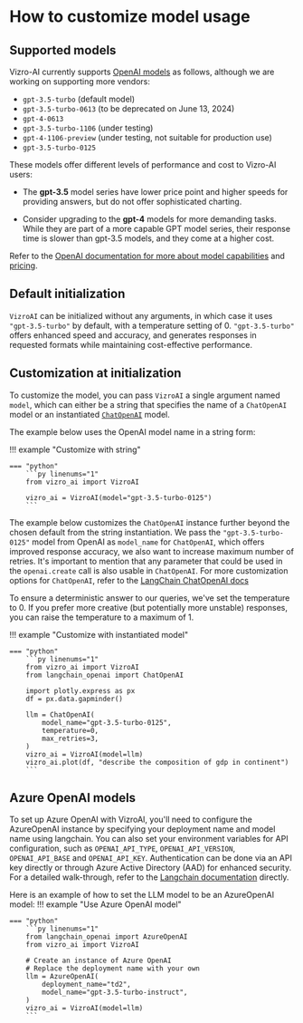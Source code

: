 # How to customize model usage

## Supported models
Vizro-AI currently supports [OpenAI models](https://platform.openai.com/docs/models) as follows, although we are working on supporting more vendors:

- `gpt-3.5-turbo` (default model)
- `gpt-3.5-turbo-0613` (to be deprecated on June 13, 2024)
- `gpt-4-0613`
- `gpt-3.5-turbo-1106` (under testing)
- `gpt-4-1106-preview` (under testing, not suitable for production use)
- `gpt-3.5-turbo-0125`


These models offer different levels of performance and cost to Vizro-AI users:

* The **gpt-3.5** model series have lower price point and higher speeds for providing answers, but do not offer sophisticated charting.

* Consider upgrading to the **gpt-4** models for more demanding tasks. While they are part of a more capable GPT model series, their response time is slower than gpt-3.5 models, and they come at a higher cost.

Refer to the [OpenAI documentation for more about model capabilities](https://platform.openai.com/docs/models/overview) and [pricing](https://openai.com/pricing).

## Default initialization
`VizroAI` can be initialized without any arguments, in which case it uses `"gpt-3.5-turbo"` by default, with a temperature setting of 0. `"gpt-3.5-turbo"` offers enhanced speed and accuracy, and generates responses in requested formats while maintaining cost-effective performance.

## Customization at initialization
To customize the model, you can pass `VizroAI` a single argument named `model`, which can either be a string that specifies the name of a `ChatOpenAI` model or an instantiated [`ChatOpenAI`](https://api.python.langchain.com/en/latest/chat_models/langchain_openai.chat_models.base.ChatOpenAI.html) model.

The example below uses the OpenAI model name in a string form:

!!! example "Customize with string"

    === "python"
        ```py linenums="1"
        from vizro_ai import VizroAI

        vizro_ai = VizroAI(model="gpt-3.5-turbo-0125")
        ```

The example below customizes the `ChatOpenAI` instance further beyond the chosen default from the string instantiation. We pass the `"gpt-3.5-turbo-0125"` model from OpenAI as `model_name` for `ChatOpenAI`, which offers improved response accuracy, we also want to increase maximum number of retries.
It's important to mention that any parameter that could be used in the `openai.create` call is also usable in `ChatOpenAI`. For more customization options for `ChatOpenAI`, refer to the [LangChain ChatOpenAI docs](https://api.python.langchain.com/en/latest/chat_models/langchain_openai.chat_models.base.ChatOpenAI.html)

<!-- vale off -->
To ensure a deterministic answer to our queries, we've set the temperature to 0. If you prefer more creative (but potentially more unstable) responses, you can raise the temperature to a maximum of 1.
<!-- vale on -->

!!! example "Customize with instantiated model"

    === "python"
        ```py linenums="1"
        from vizro_ai import VizroAI
        from langchain_openai import ChatOpenAI

        import plotly.express as px
        df = px.data.gapminder()

        llm = ChatOpenAI(
            model_name="gpt-3.5-turbo-0125",
            temperature=0,
            max_retries=3,
        )
        vizro_ai = VizroAI(model=llm)
        vizro_ai.plot(df, "describe the composition of gdp in continent")
        ```

## Azure OpenAI models
To set up Azure OpenAI with VizroAI, you'll need to configure the AzureOpenAI instance by specifying your deployment name and model name using langchain. You can also set your environment variables for API configuration,
such as `OPENAI_API_TYPE`, `OPENAI_API_VERSION`, `OPENAI_API_BASE` and `OPENAI_API_KEY`.
Authentication can be done via an API key directly or through Azure Active Directory (AAD) for enhanced security.
For a detailed walk-through, refer to the [Langchain documentation](https://python.langchain.com/docs/integrations/llms/azure_openai/) directly.

Here is an example of how to set the LLM model to be an AzureOpenAI model:
!!! example  "Use Azure OpenAI model"

    === "python"
        ```py linenums="1"
        from langchain_openai import AzureOpenAI
        from vizro_ai import VizroAI

        # Create an instance of Azure OpenAI
        # Replace the deployment name with your own
        llm = AzureOpenAI(
            deployment_name="td2",
            model_name="gpt-3.5-turbo-instruct",
        )
        vizro_ai = VizroAI(model=llm)
        ```

